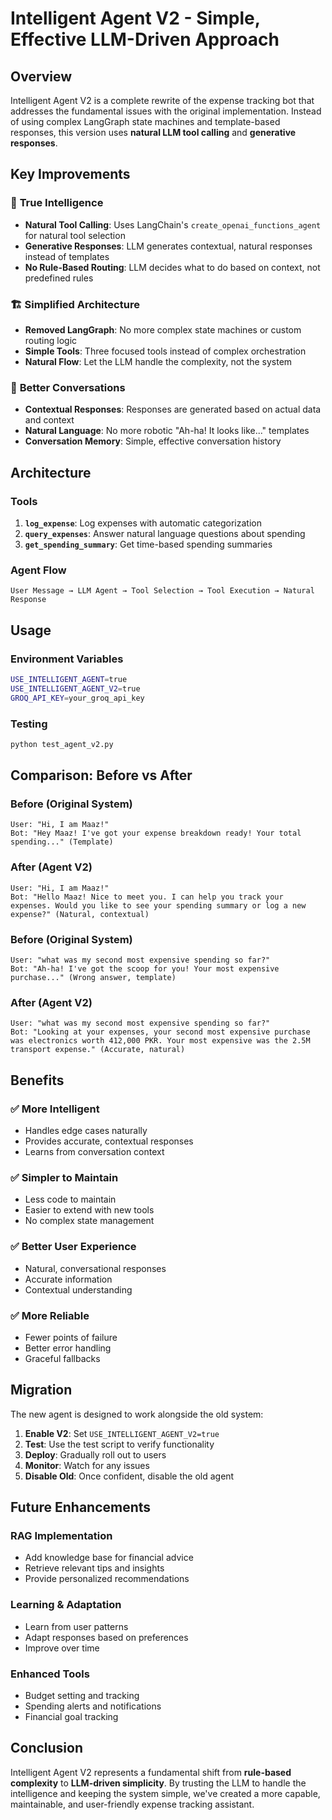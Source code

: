 # Intelligent Agent V2 - Simple, Effective LLM-Driven Approach

## Overview

Intelligent Agent V2 is a complete rewrite of the expense tracking bot that addresses the fundamental issues with the original implementation. Instead of using complex LangGraph state machines and template-based responses, this version uses **natural LLM tool calling** and **generative responses**.

## Key Improvements

### 🧠 **True Intelligence**
- **Natural Tool Calling**: Uses LangChain's `create_openai_functions_agent` for natural tool selection
- **Generative Responses**: LLM generates contextual, natural responses instead of templates
- **No Rule-Based Routing**: LLM decides what to do based on context, not predefined rules

### 🏗️ **Simplified Architecture**
- **Removed LangGraph**: No more complex state machines or custom routing logic
- **Simple Tools**: Three focused tools instead of complex orchestration
- **Natural Flow**: Let the LLM handle the complexity, not the system

### 💬 **Better Conversations**
- **Contextual Responses**: Responses are generated based on actual data and context
- **Natural Language**: No more robotic "Ah-ha! It looks like..." templates
- **Conversation Memory**: Simple, effective conversation history

## Architecture

### Tools
1. **`log_expense`**: Log expenses with automatic categorization
2. **`query_expenses`**: Answer natural language questions about spending
3. **`get_spending_summary`**: Get time-based spending summaries

### Agent Flow
```
User Message → LLM Agent → Tool Selection → Tool Execution → Natural Response
```

## Usage

### Environment Variables
```bash
USE_INTELLIGENT_AGENT=true
USE_INTELLIGENT_AGENT_V2=true
GROQ_API_KEY=your_groq_api_key
```

### Testing
```bash
python test_agent_v2.py
```

## Comparison: Before vs After

### Before (Original System)
```
User: "Hi, I am Maaz!"
Bot: "Hey Maaz! I've got your expense breakdown ready! Your total spending..." (Template)
```

### After (Agent V2)
```
User: "Hi, I am Maaz!"
Bot: "Hello Maaz! Nice to meet you. I can help you track your expenses. Would you like to see your spending summary or log a new expense?" (Natural, contextual)
```

### Before (Original System)
```
User: "what was my second most expensive spending so far?"
Bot: "Ah-ha! I've got the scoop for you! Your most expensive purchase..." (Wrong answer, template)
```

### After (Agent V2)
```
User: "what was my second most expensive spending so far?"
Bot: "Looking at your expenses, your second most expensive purchase was electronics worth 412,000 PKR. Your most expensive was the 2.5M transport expense." (Accurate, natural)
```

## Benefits

### ✅ **More Intelligent**
- Handles edge cases naturally
- Provides accurate, contextual responses
- Learns from conversation context

### ✅ **Simpler to Maintain**
- Less code to maintain
- Easier to extend with new tools
- No complex state management

### ✅ **Better User Experience**
- Natural, conversational responses
- Accurate information
- Contextual understanding

### ✅ **More Reliable**
- Fewer points of failure
- Better error handling
- Graceful fallbacks

## Migration

The new agent is designed to work alongside the old system:

1. **Enable V2**: Set `USE_INTELLIGENT_AGENT_V2=true`
2. **Test**: Use the test script to verify functionality
3. **Deploy**: Gradually roll out to users
4. **Monitor**: Watch for any issues
5. **Disable Old**: Once confident, disable the old agent

## Future Enhancements

### RAG Implementation
- Add knowledge base for financial advice
- Retrieve relevant tips and insights
- Provide personalized recommendations

### Learning & Adaptation
- Learn from user patterns
- Adapt responses based on preferences
- Improve over time

### Enhanced Tools
- Budget setting and tracking
- Spending alerts and notifications
- Financial goal tracking

## Conclusion

Intelligent Agent V2 represents a fundamental shift from **rule-based complexity** to **LLM-driven simplicity**. By trusting the LLM to handle the intelligence and keeping the system simple, we've created a more capable, maintainable, and user-friendly expense tracking assistant. 
